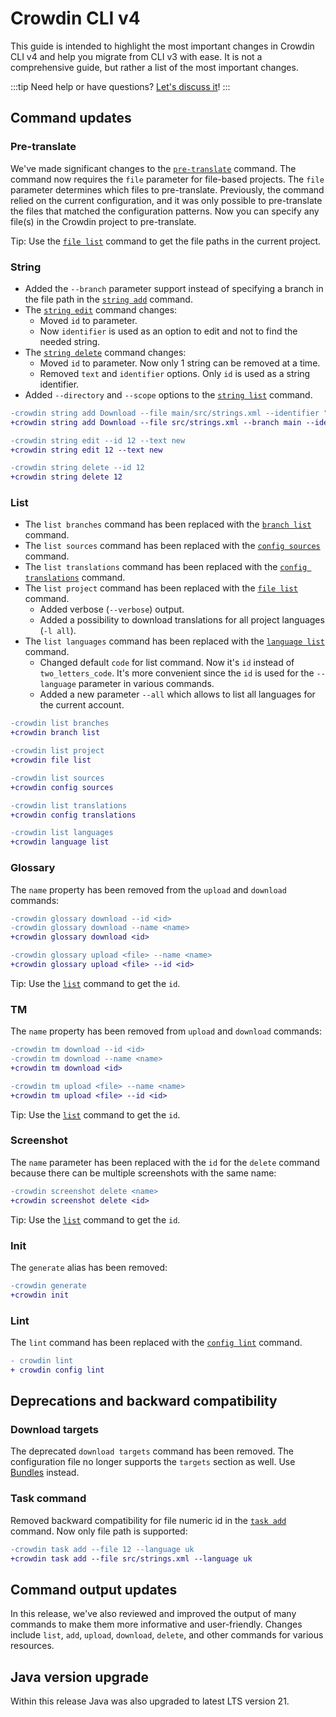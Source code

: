 # Crowdin CLI v4

This guide is intended to highlight the most important changes in Crowdin CLI v4 and help you migrate from CLI v3 with ease. It is not a comprehensive guide, but rather a list of the most important changes.

:::tip
Need help or have questions? [Let's discuss it](https://github.com/crowdin/crowdin-cli/discussions/781)!
:::

## Command updates

### Pre-translate

We've made significant changes to the [`pre-translate`](/commands/crowdin-pre-translate) command. The command now requires the `file` parameter for file-based projects. The `file` parameter determines which files to pre-translate. Previously, the command relied on the current configuration, and it was only possible to pre-translate the files that matched the configuration patterns. Now you can specify any file(s) in the Crowdin project to pre-translate.

Tip: Use the [`file list`](/commands/crowdin-file-list) command to get the file paths in the current project.

### String

* Added the `--branch` parameter support instead of specifying a branch in the file path in the [`string add`](/commands/crowdin-string-add) command.
* The [`string edit`](/commands/crowdin-string-edit) command changes:
  * Moved `id` to parameter.
  * Now `identifier` is used as an option to edit and not to find the needed string.
* The [`string delete`](/commands/crowdin-string-delete) command changes:
  * Moved `id` to parameter. Now only 1 string can be removed at a time.
  * Removed `text` and `identifier` options. Only `id` is used as a string identifier.
* Added `--directory` and `--scope` options to the [`string list`](/commands/crowdin-string-list) command.

```diff
-crowdin string add Download --file main/src/strings.xml --identifier "download"
+crowdin string add Download --file src/strings.xml --branch main --identifier "download"

-crowdin string edit --id 12 --text new
+crowdin string edit 12 --text new

-crowdin string delete --id 12
+crowdin string delete 12
```

### List

* The `list branches` command has been replaced with the [`branch list`](/commands/crowdin-branch-list) command.
* The `list sources` command has been replaced with the [`config sources`](/commands/crowdin-config-sources) command.
* The `list translations` command has been replaced with the [`config translations`](/commands/crowdin-config-translations) command.
* The `list project` command has been replaced with the [`file list`](/commands/crowdin-file-list) command.
  * Added verbose (`--verbose`) output.
  * Added a possibility to download translations for all project languages (`-l all`).
* The `list languages` command has been replaced with the [`language list`](/commands/crowdin-language-list) command.
  * Changed default `code` for list command. Now it's `id` instead of `two_letters_code`. It's more convenient since the `id` is used for the `--language` parameter in various commands.
  * Added a new parameter `--all` which allows to list all languages for the current account.

```diff
-crowdin list branches
+crowdin branch list

-crowdin list project
+crowdin file list

-crowdin list sources
+crowdin config sources

-crowdin list translations
+crowdin config translations

-crowdin list languages
+crowdin language list
```

### Glossary

The `name` property has been removed from the `upload` and `download` commands:

```diff
-crowdin glossary download --id <id>
-crowdin glossary download --name <name>
+crowdin glossary download <id>

-crowdin glossary upload <file> --name <name>
+crowdin glossary upload <file> --id <id>
```

Tip: Use the [`list`](/commands/crowdin-glossary-list) command to get the `id`.

### TM

The `name` property has been removed from `upload` and `download` commands:

```diff
-crowdin tm download --id <id>
-crowdin tm download --name <name>
+crowdin tm download <id>

-crowdin tm upload <file> --name <name>
+crowdin tm upload <file> --id <id>
```

Tip: Use the [`list`](/commands/crowdin-tm-list) command to get the `id`.

### Screenshot

The `name` parameter has been replaced with the `id` for the `delete` command because there can be multiple screenshots with the same name:

```diff
-crowdin screenshot delete <name>
+crowdin screenshot delete <id>
```

Tip: Use the [`list`](/commands/crowdin-screenshot-list) command to get the `id`.

### Init

The `generate` alias has been removed:

```diff
-crowdin generate
+crowdin init
```

### Lint

The `lint` command has been replaced with the [`config lint`](/commands/crowdin-config-lint) command.

```diff
- crowdin lint
+ crowdin config lint
```

## Deprecations and backward compatibility

### Download targets

The deprecated `download targets` command has been removed. The configuration file no longer supports the `targets` section as well. Use [Bundles](/commands/crowdin-bundle) instead.

### Task command

Removed backward compatibility for file numeric id in the [`task add`](/commands/crowdin-task-add) command. Now only file path is supported:

```diff
-crowdin task add --file 12 --language uk
+crowdin task add --file src/strings.xml --language uk
```

## Command output updates

In this release, we've also reviewed and improved the output of many commands to make them more informative and user-friendly. Changes include `list`, `add`, `upload`, `download`, `delete`, and other commands for various resources.

## Java version upgrade

Within this release Java was also upgraded to latest LTS version 21.